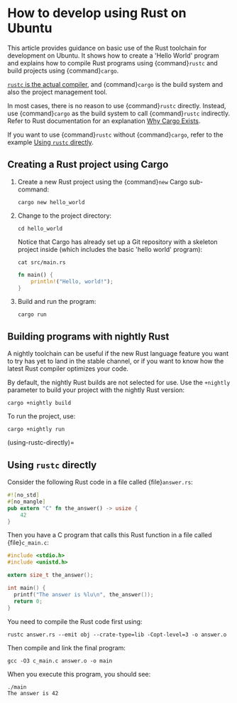 # How to develop using Rust on Ubuntu

This article provides guidance on basic use of the Rust toolchain for development on Ubuntu. It shows how to create a 'Hello World' program and explains how to compile Rust programs using {command}`rustc` and build projects using {command}`cargo`.

[`rustc` is the actual compiler](https://doc.rust-lang.org/rustc/index.html), and {command}`cargo` is the build system and also the project management tool.

In most cases, there is no reason to use {command}`rustc` directly. Instead, use {command}`cargo` as the build system to call {command}`rustc` indirectly. Refer to Rust documentation for an explanation [Why Cargo Exists](https://doc.rust-lang.org/stable/cargo/guide/why-cargo-exists.html).

If you want to use {command}`rustc` without {command}`cargo`, refer to the example [Using `rustc` directly](#how-to-use-rustc-directly).

## Creating a Rust project using Cargo

1. Create a new Rust project using the {command}`new` Cargo sub-command:

    ```none
    cargo new hello_world
    ```

2. Change to the project directory:

    ```none
    cd hello_world
    ```

    Notice that Cargo has already set up a Git repository with a skeleton project inside (which includes the basic 'hello world' program):

    ```none
    cat src/main.rs
    ```

    ```rust
    fn main() {
        println!("Hello, world!");
    }
    ```

3. Build and run the program:

    ```none
    cargo run
    ```


## Building programs with nightly Rust

A nightly toolchain can be useful if the new Rust language feature you want to try has yet to land in the stable channel, or if you want to know how the latest Rust compiler optimizes your code.

By default, the nightly Rust builds are not selected for use. Use the `+nightly` parameter to build your project with the nightly Rust version:

```none
cargo +nightly build
```

To run the project, use:

```none
cargo +nightly run
```

(using-rustc-directly)=
## Using `rustc` directly

Consider the following Rust code in a file called {file}`answer.rs`:

```rust
#![no_std]
#[no_mangle]
pub extern "C" fn the_answer() -> usize {
    42
}
```

Then you have a C program that calls this Rust function in a file called {file}`c_main.c`:

```c
#include <stdio.h>
#include <unistd.h>

extern size_t the_answer();

int main() {
  printf("The answer is %lu\n", the_answer());
  return 0;
}
```

You need to compile the Rust code first using:

```none
rustc answer.rs --emit obj --crate-type=lib -Copt-level=3 -o answer.o
```

Then compile and link the final program:

```none
gcc -O3 c_main.c answer.o -o main
```

When you execute this program, you should see:

```none
./main
The answer is 42
```
